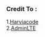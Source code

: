 ### Credit To : 
1.[Harviacode ](http://harviacode.com/) <br>
2.[AdminLTE](https://adminlte.io/)<br>